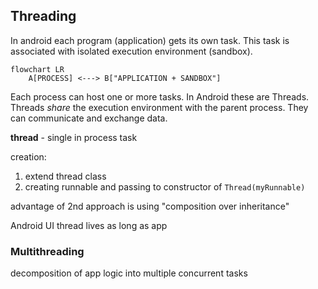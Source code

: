 ## Threading

In android each program (application) gets its own task.
This task is associated with isolated execution environment (sandbox).

```mermaid
flowchart LR
    A[PROCESS] <---> B["APPLICATION + SANDBOX"]
```

Each process can host one or more tasks. In Android these are Threads.
Threads _share_ the execution environment with the parent process. They can communicate and exchange data.


**thread** - single in process task

creation:
1. extend thread class
2. creating runnable and passing to constructor of `Thread(myRunnable)`

advantage of 2nd approach is using "composition over inheritance"

Android UI thread lives as long as app


### Multithreading

decomposition of app logic into multiple concurrent tasks


